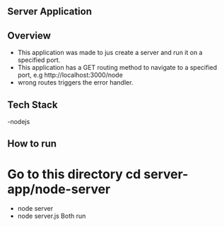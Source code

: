 ## Server Application

## Overview
- This application was made to jus create a server and run it on a specified port.
- This application has a GET routing method to navigate to a specified port,
 e.g  http://localhost:3000/node
- wrong routes triggers the error handler.
## Tech Stack
-nodejs
## How to run 
# Go to this directory cd server-app/node-server
- node server
- node server.js
  Both run 

## 